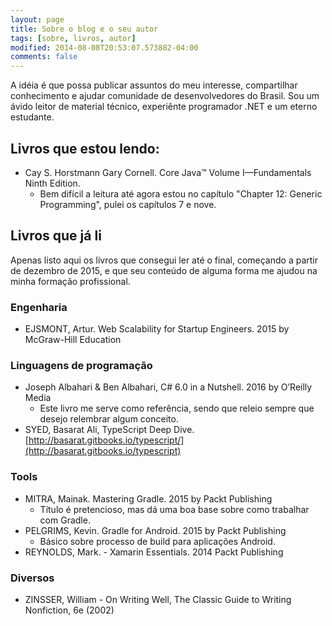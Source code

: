 ```yaml
---
layout: page
title: Sobre o blog e o seu autor
tags: [sobre, livros, autor]
modified: 2014-08-08T20:53:07.573882-04:00
comments: false
---
```


A idéia é que possa publicar assuntos do meu interesse, compartilhar conhecimento e ajudar comunidade de desenvolvedores do Brasil. Sou um ávido leitor de material técnico, experiênte programador .NET e um eterno estudante.

## Livros que estou lendo:

* Cay S. Horstmann Gary Cornell. Core Java™ Volume I—Fundamentals Ninth Edition.
    - Bem difícil a leitura até agora estou no capítulo "Chapter 12: Generic Programming", pulei os capítulos 7 e nove.
<!-- PARR, Terence, The Definitive ANTLR 4 Reference. 2012 The Pragmatic Programmers, LLC.-->

## Livros que já li

Apenas listo aqui os livros que consegui ler até o final, começando a partir de dezembro de 2015, e que seu conteúdo de alguma forma me ajudou na minha formação profissional.

### Engenharia

* EJSMONT, Artur. Web Scalability for Startup Engineers. 2015 by McGraw-Hill Education

### Linguagens de programação

* Joseph Albahari & Ben Albahari, C# 6.0 in a Nutshell.  2016 by O’Reilly Media
    - Este livro me serve como referência, sendo que releio sempre que desejo relembrar algum conceito.
* SYED, Basarat Ali, TypeScript Deep Dive. [http://basarat.gitbooks.io/typescript/](http://basarat.gitbooks.io/typescript)

### Tools

* MITRA, Mainak. Mastering Gradle. 2015 by Packt Publishing
    - Título é pretencioso, mas dá uma boa base sobre como trabalhar com Gradle.
* PELGRIMS, Kevin. Gradle for Android. 2015 by Packt Publishing
    - Básico sobre processo de build para aplicações Android.
* REYNOLDS, Mark. - Xamarin Essentials.  2014 Packt Publishing

### Diversos

* ZINSSER, William - On Writing Well, The Classic Guide to Writing Nonfiction, 6e (2002)


